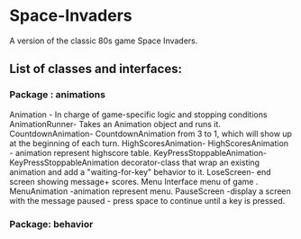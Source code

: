 # Space-Invaders
A version of the classic 80s game Space Invaders.

## List of classes and interfaces:
### Package : animations
Animation - In charge of game-specific logic and stopping conditions\
AnimationRunner- Takes an Animation object and runs it.
CountdownAnimation- CountdownAnimation from 3 to 1, which will show up at the beginning of each turn.
HighScoresAnimation- HighScoresAnimation - animation represent highscore table.
KeyPressStoppableAnimation- KeyPressStoppableAnimation decorator-class that  wrap an existing animation and add a "waiting-for-key" behavior to it.
LoseScreen- end screen showing message+ scores.
Menu<T> Interface menu of game .
MenuAnimation -animation represent menu.
PauseScreen  -display a screen with the message paused - press space to continue until a key is pressed.

### Package: behavior
